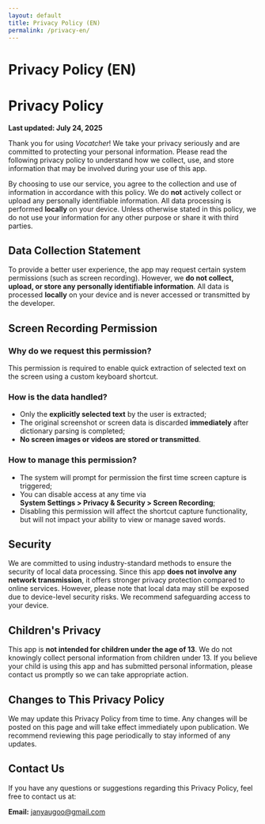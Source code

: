 ```yaml
---
layout: default
title: Privacy Policy (EN)
permalink: /privacy-en/
---
```


# Privacy Policy (EN)

# Privacy Policy

**Last updated: July 24, 2025**

Thank you for using *Vocatcher*! We take your privacy seriously and are committed to protecting your personal information. Please read the following privacy policy to understand how we collect, use, and store information that may be involved during your use of this app.

By choosing to use our service, you agree to the collection and use of information in accordance with this policy. We do **not** actively collect or upload any personally identifiable information. All data processing is performed **locally** on your device. Unless otherwise stated in this policy, we do not use your information for any other purpose or share it with third parties.

## Data Collection Statement

To provide a better user experience, the app may request certain system permissions (such as screen recording). However, we **do not collect, upload, or store any personally identifiable information**. All data is processed **locally** on your device and is never accessed or transmitted by the developer.

## Screen Recording Permission
### Why do we request this permission?
This permission is required to enable quick extraction of selected text on the screen using a custom keyboard shortcut.

### How is the data handled?
- Only the **explicitly selected text** by the user is extracted;
- The original screenshot or screen data is discarded **immediately** after dictionary parsing is completed;
- **No screen images or videos are stored or transmitted**.

### How to manage this permission?
- The system will prompt for permission the first time screen capture is triggered;
- You can disable access at any time via  
  **System Settings > Privacy & Security > Screen Recording**;
- Disabling this permission will affect the shortcut capture functionality,  
  but will not impact your ability to view or manage saved words.

## Security
We are committed to using industry-standard methods to ensure the security of local data processing. Since this app **does not involve any network transmission**, it offers stronger privacy protection compared to online services. However, please note that local data may still be exposed due to device-level security risks. We recommend safeguarding access to your device.

## Children's Privacy
This app is **not intended for children under the age of 13**. We do not knowingly collect personal information from children under 13. If you believe your child is using this app and has submitted personal information, please contact us promptly so we can take appropriate action.

## Changes to This Privacy Policy
We may update this Privacy Policy from time to time. Any changes will be posted on this page and will take effect immediately upon publication. We recommend reviewing this page periodically to stay informed of any updates.

## Contact Us
If you have any questions or suggestions regarding this Privacy Policy, feel free to contact us at:

**Email:** janyaugoo@gmail.com
